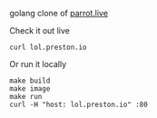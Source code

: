 golang clone of [parrot.live](https://github.com/hugomd/parrot.live)

Check it out live

```
curl lol.preston.io
```

Or run it locally

```
make build
make image
make run
curl -H "host: lol.preston.io" :80
```
